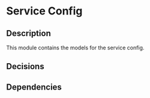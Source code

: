 # Service Config

## Description

This module contains the models for the service config.

## Decisions

## Dependencies